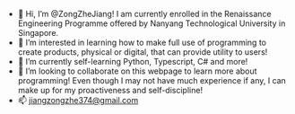 - 👋 Hi, I’m @ZongZheJiang! I am currently enrolled in the Renaissance Engineering Programme offered by Nanyang Technological University in Singapore.
- 👀 I’m interested in learning how to make full use of programming to create products, physical or digital, that can provide utility to users!
- 🌱 I’m currently self-learning Python, Typescript, C# and more!
- 💞️ I’m looking to collaborate on this webpage to learn more about programming! Even though I may not have much experience if any, I can make up for my proactiveness and self-discipline!
- 📫 jiangzongzhe374@gmail.com

<!---
ZongZheJiang/ZongZheJiang is a ✨ special ✨ repository because its `README.md` (this file) appears on your GitHub profile.
You can click the Preview link to take a look at your changes.
--->
